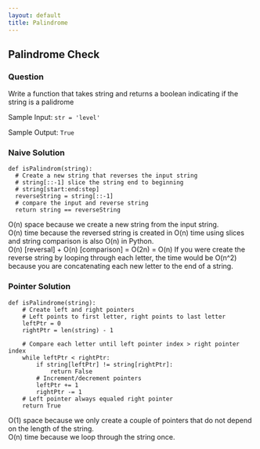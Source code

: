 ```yaml
---
layout: default
title: Palindrome
---
```


## Palindrome Check

### Question
Write a function that takes string and returns a boolean indicating if the string is a palidrome

Sample Input:
`str = 'level'`

Sample Output:
`True`

### Naive Solution
```
def isPalindrom(string):
  # Create a new string that reverses the input string
  # string[::-1] slice the string end to beginning
  # string[start:end:step]
  reverseString = string[::-1]
  # compare the input and reverse string
  return string == reverseString
```
O(n) space because we create a new string from the input string.\
O(n) time because the reversed string is created in O(n) time using slices and string comparison is also O(n) in Python.\
O(n) [reversal] + O(n) [comparison] = O(2n) = O(n)
If you were create the reverse string by looping through each letter, the time would be O(n^2) because you are concatenating each new letter to the end of a string.

### Pointer Solution
```
def isPalindrome(string):
    # Create left and right pointers
    # Left points to first letter, right points to last letter
    leftPtr = 0
    rightPtr = len(string) - 1
    
    # Compare each letter until left pointer index > right pointer index
    while leftPtr < rightPtr:
        if string[leftPtr] != string[rightPtr]:
            return False
        # Increment/decrement pointers
        leftPtr += 1
        rightPtr -= 1
    # Left pointer always equaled right pointer
    return True
```
O(1) space because we only create a couple of pointers that do not depend on the length of the string.\
O(n) time because we loop through the string once.
